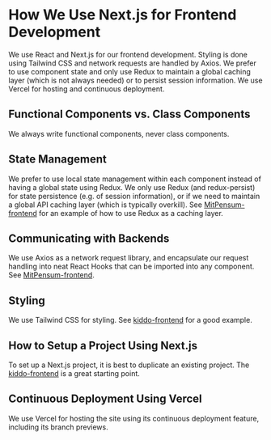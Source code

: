 # How We Use Next.js for Frontend Development
We use React and Next.js for our frontend development. Styling is done using Tailwind CSS and network requests are handled by Axios. We prefer to use component state and only use Redux to maintain a global caching layer (which is not always needed) or to persist session information. We use Vercel for hosting and continuous deployment.

## Functional Components vs. Class Components
We always write functional components, never class components.

## State Management
We prefer to use local state management within each component instead of having a global state using Redux. We only use Redux (and redux-persist) for state persistence (e.g. of session information), or if we need to maintain a global API caching layer (which is typically overkill).
See [MitPensum-frontend](https://github.com/Kvalifik/mitpensum-frontend/tree/staging/store) for an example of how to use Redux as a caching layer.

## Communicating with Backends
We use Axios as a network request library, and encapsulate our request handling into neat React Hooks that can be imported into any component. See [MitPensum-frontend](https://github.com/Kvalifik/mitpensum-frontend/tree/staging/hooks).

## Styling
We use Tailwind CSS for styling. See [kiddo-frontend](https://github.com/Kvalifik/kiddo-frontend) for a good example.

## How to Setup a Project Using Next.js
To set up a Next.js project, it is best to duplicate an existing project. The [kiddo-frontend](https://github.com/Kvalifik/kiddo-frontend) is a great starting point.

## Continuous Deployment Using Vercel
We use Vercel for hosting the site using its continuous deployment feature, including its branch previews.
